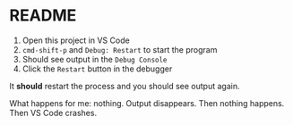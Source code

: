 # README

1. Open this project in VS Code
2. `cmd-shift-p` and `Debug: Restart` to start the program
3. Should see output in the `Debug Console`
4. Click the `Restart` button in the debugger

It **should** restart the process and you should see output again.

What happens for me: nothing. Output disappears. Then nothing happens. Then VS Code crashes.